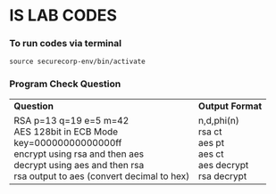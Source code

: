 # IS LAB CODES
### To run codes via terminal
`source securecorp-env/bin/activate`

### Program Check Question
<table>
    <td><b>Question</b></td>
    <td><b>Output Format</b></td>
  <tr>
    <td>
        RSA p=13 q=19 e=5 m=42<br>
        AES 128bit in ECB Mode<br>
        key=00000000000000ff<br>
        encrypt using rsa and then aes<br>
        decrypt using aes and then rsa<br>
        rsa output to aes (convert decimal to hex)
    </td>
    <td>
        n,d,phi(n)<br>
        rsa ct <br>
        aes pt<br>
        aes ct<br>
        aes decrypt<br>
        rsa decrypt<br>
    </td>
  </tr>
</table>
